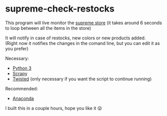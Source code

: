 # supreme-check-restocks
This program will live monitor the [supreme store](https://www.supremenewyork.com/shop/all)
(it takes around 6 seconds to loop between all the items in the store)   

It will notify in case of restocks, new colors or new products added.    
(Right now it notifies the changes in the comand line, but you can edit it as you prefer)

Necessary:
  * [Python 3](https://www.python.org/)
  * [Scrapy](https://scrapy.org/)
  * [Twisted](https://pypi.org/project/Twisted/) (only necessary if you want the script to continue running)

Recommended:
  * [Anaconda](https://www.anaconda.com/)
  
I built this in a couple hours, hope you like it 😜
